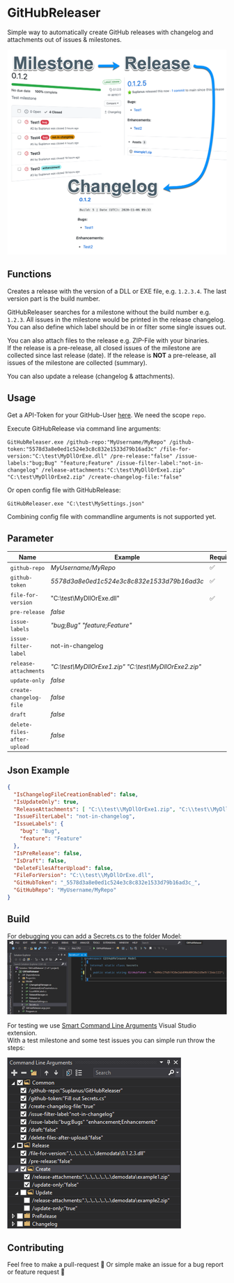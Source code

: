 # GitHubReleaser
Simple way to automatically create GitHub releases with changelog and attachments out of issues & milestones.

![](img/flow.png)

## Functions
Creates a release with the version of a DLL or EXE file, e.g. `1.2.3.4`. The last version part is the build number.

GitHubReleaser searches for a milestone without the build number e.g. `1.2.3`. All issues in the milestone would be printed in the release changelog. You can also define which label should be in or filter some single issues out.

You can also attach files to the release e.g. ZIP-File with your binaries.  
If the release is a pre-release, all closed issues of the milestone are collected since last release (date). If the release is __NOT__ a pre-release, all issues of the milestone are collected (summary).

You can also update a release (changelog & attachments).

## Usage
Get a API-Token for your GitHub-User [here](https://github.com/settings/tokens). We need the scope `repo`.

Execute GitHubRelease via command line arguments:
```shell
GitHubReleaser.exe /github-repo:"MyUsername/MyRepo" /github-token:"5578d3a8e0ed1c524e3c8c832e1533d79b16ad3c" /file-for-version:"C:\test\MyDllOrExe.dll" /pre-release:"false" /issue-labels:"bug;Bug" "feature;Feature" /issue-filter-label:"not-in-changelog" /release-attachments:"C:\test\MyDllOrExe1.zip" "C:\test\MyDllOrExe2.zip" /create-changelog-file:"false"
```

Or open config file with GitHubRelease:
```shell
GitHubReleaser.exe "C:\test\MySettings.json"
```

Combining config file with commandline arguments is not supported yet.

## Parameter

| Name                        | Example                                               | Required |
| --------------------------- | ----------------------------------------------------- | -------- |
| `github-repo`               | _MyUsername/MyRepo_                                   | ✅        |
| `github-token`              | _5578d3a8e0ed1c524e3c8c832e1533d79b16ad3c_            | ✅        |
| `file-for-version`          | "C:\test\MyDllOrExe.dll"                              | ✅        |
| `pre-release`               | _false_                                               |          |
| `issue-labels`              | _"bug;Bug" "feature;Feature"_                         |          |
| `issue-filter-label`        | not-in-changelog                                      |          |
| `release-attachments`       | _"C:\test\MyDllOrExe1.zip" "C:\test\MyDllOrExe2.zip"_ |          |
| `update-only`               | _false_                                               |          |
| `create-changelog-file`     | _false_                                               |          |
| `draft`                     | _false_                                               |          |
| `delete-files-after-upload` | _false_                                               |          |


## Json Example

```json
{
  "IsChangelogFileCreationEnabled": false,
  "IsUpdateOnly": true,
  "ReleaseAttachments": [ "C:\\test\\MyDllOrExe1.zip", "C:\\test\\MyDllOrExe2.zip" ],
  "IssueFilterLabel": "not-in-changelog",
  "IssueLabels": {
    "bug": "Bug", 
    "feature": "Feature"
  },
  "IsPreRelease": false,
  "IsDraft": false,
  "DeleteFilesAfterUpload": false,
  "FileForVersion": "C:\\test\\MyDllOrExe.dll",
  "GitHubToken": "_5578d3a8e0ed1c524e3c8c832e1533d79b16ad3c_",
  "GitHubRepo": "MyUsername/MyRepo"
}
```

## Build
For debugging you can add a Secrets.cs to the folder Model:
![](img/build_secrets.png)

For testing we use [Smart Command Line Arguments](https://marketplace.visualstudio.com/items?itemName=MBulli.SmartCommandlineArguments) Visual Studio extension.  
With a test milestone and some test issues you can simple run throw the steps:

![](img/build_smart-command-line-arguments.png)

## Contributing
Feel free to make a pull-request 🦄
Or simple make an issue for a bug report or feature request 💖